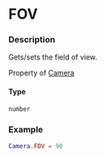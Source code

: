 # FOV

### Description

Gets/sets the field of view.

Property of [Camera](../../)

#### Type

`number`

### Example

```lua
Camera.FOV = 90
```
